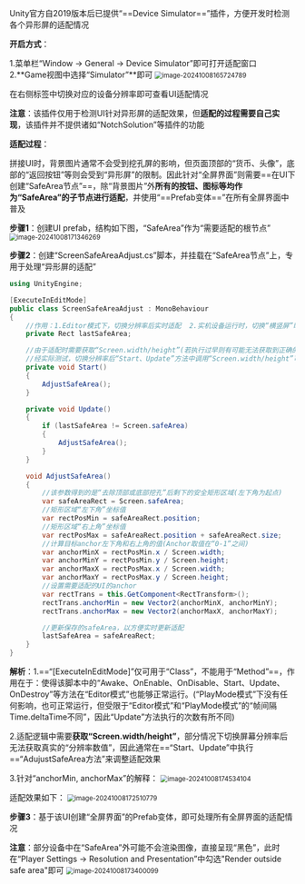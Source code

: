 Unity官方自2019版本后已提供“==Device Simulator==”插件，方便开发时检测各个异形屏的适配情况

**开启方式**：

1.菜单栏“Window -> General -> Device Simulator”即可打开适配窗口    2.**Game视图中选择“Simulator”**即可
<img src="https://gitee.com/kakaix892/image-host/raw/main/Typora/image-20241008165724789.png" alt="image-20241008165724789" style="zoom:80%;" />

在右侧标签中切换对应的设备分辨率即可查看UI适配情况

**注意**：该插件仅用于检测UI针对异形屏的适配效果，但**适配的过程需要自己实现**，该插件并不提供诸如“NotchSolution”等插件的功能

**适配过程**：

拼接UI时，背景图片通常不会受到挖孔屏的影响，但页面顶部的“货币、头像”，底部的“返回按钮”等则会受到“异形屏”的限制。因此针对“全屏界面”则需要==在UI下创建“SafeArea节点”==，除“背景图片”外**所有的按钮、图标等均作为“SafeArea”的子节点进行适配**，并使用“==Prefab变体==”在所有全屏界面中普及

**步骤1**：创建UI prefab，结构如下图，“SafeArea”作为“需要适配的根节点”
<img src="https://gitee.com/kakaix892/image-host/raw/main/Typora/image-20241008171346269.png" alt="image-20241008171346269" style="zoom:80%;" />

**步骤2**：创建“ScreenSafeAreaAdjust.cs”脚本，并挂载在“SafeArea节点”上，专用于处理“异形屏的适配”

```c#
using UnityEngine;

[ExecuteInEditMode]
public class ScreenSafeAreaAdjust : MonoBehaviour
{
    //作用：1.Editor模式下，切换分辨率后实时适配  2.实机设备运行时，切换“横竖屏”时可以马上适配
    private Rect lastSafeArea;

    //由于适配时需要获取“Screen.width/height”(若执行过早则有可能无法获取到正确的分辨率)，因此尽量不要在“Awake、OnEnable”等方法中执行
    //经实际测试，切换分辨率后“Start、Update”方法中调用“Screen.width/height”可以获取到“切换分辨率后的正确数值”，适配效果正常
    private void Start()
    {
        AdjustSafeArea();
    }

    private void Update()
    {
        if (lastSafeArea != Screen.safeArea)
        {
            AdjustSafeArea();
        }
    }

    void AdjustSafeArea()
    {
        //该参数得到的是“去除顶部或底部挖孔”后剩下的安全矩形区域(左下角为起点)
        var safeAreaRect = Screen.safeArea;
        //矩形区域“左下角”坐标值
        var rectPosMin = safeAreaRect.position;
        //矩形区域“右上角”坐标值
        var rectPosMax = safeAreaRect.position + safeAreaRect.size;
        //计算目标anchor左下角和右上角的值(Anchor取值在“0-1”之间)
        var anchorMinX = rectPosMin.x / Screen.width;
        var anchorMinY = rectPosMin.y / Screen.height;
        var anchorMaxX = rectPosMax.x / Screen.width;
        var anchorMaxY = rectPosMax.y / Screen.height;
        //设置需要适配的UI的anchor
        var rectTrans = this.GetComponent<RectTransform>();
        rectTrans.anchorMin = new Vector2(anchorMinX, anchorMinY);
        rectTrans.anchorMax = new Vector2(anchorMaxX, anchorMaxY);

        //更新保存的safeArea，以方便实时更新适配
        lastSafeArea = safeAreaRect;
    }
}
```

**解析**：1.==“[ExecuteInEditMode]”仅可用于“Class”，不能用于“Method”==，作用在于：使得该脚本中的“Awake、OnEnable、OnDisable、Start、Update、OnDestroy”等方法在“Editor模式”也能够正常运行。(“PlayMode模式”下没有任何影响，也可正常运行，但受限于“Editor模式”和“PlayMode模式”的“帧间隔Time.deltaTime不同”，因此“Update”方法执行的次数有所不同)

2.适配逻辑中需要**获取“Screen.width/height”**，部分情况下切换屏幕分辨率后无法获取真实的“分辨率数值”，因此通常在==“Start、Update”中执行==“AdujustSafeArea方法”来调整适配效果

3.针对“anchorMin, anchorMax”的解释：
<img src="https://gitee.com/kakaix892/image-host/raw/main/Typora/image-20241008174534104.png" alt="image-20241008174534104" style="zoom:80%;" />

适配效果如下：
<img src="https://gitee.com/kakaix892/image-host/raw/main/Typora/image-20241008172510779.png" alt="image-20241008172510779" style="zoom:80%;" />

**步骤3**：基于该UI创建“全屏界面”的Prefab变体，即可处理所有全屏界面的适配情况

**注意**：部分设备中在“SafeArea”外可能不会渲染图像，直接呈现“黑色”，此时在“Player Settings -> Resolution and Presentation”中勾选"Render outside safe area"即可
<img src="https://gitee.com/kakaix892/image-host/raw/main/Typora/image-20241008173400099.png" alt="image-20241008173400099" style="zoom:80%;" />











